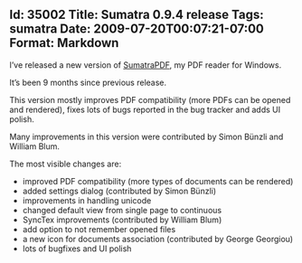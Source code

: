 Id: 35002
Title: Sumatra 0.9.4 release
Tags: sumatra
Date: 2009-07-20T00:07:21-07:00
Format: Markdown
--------------
I’ve released a new version of
[SumatraPDF](http://blog.kowalczyk.info/software/sumatrapdf/), my PDF
reader for Windows.

It’s been 9 months since previous release.

This version mostly improves PDF compatibility (more PDFs can be opened
and rendered), fixes lots of bugs reported in the bug tracker and adds
UI polish.

Many improvements in this version were contributed by Simon Bünzli and
William Blum.

The most visible changes are:

-   improved PDF compatibility (more types of documents can be rendered)
-   added settings dialog (contributed by Simon Bünzli)
-   improvements in handling unicode
-   changed default view from single page to continuous
-   SyncTex improvements (contributed by William Blum)
-   add option to not remember opened files
-   a new icon for documents association (contributed by George
    Georgiou)
-   lots of bugfixes and UI polish

